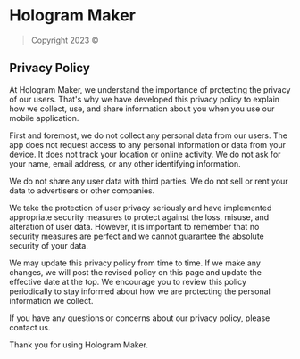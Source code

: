 # Hologram Maker
> Copyright 2023 ©

## Privacy Policy

At Hologram Maker, we understand the importance of protecting the privacy of our users. That's why we have developed this privacy policy to explain how we collect, use, and share information about you when you use our mobile application.

First and foremost, we do not collect any personal data from our users. The app does not request access to any personal information or data from your device. It does not track your location or online activity. We do not ask for your name, email address, or any other identifying information.

We do not share any user data with third parties. We do not sell or rent your data to advertisers or other companies.

We take the protection of user privacy seriously and have implemented appropriate security measures to protect against the loss, misuse, and alteration of user data. However, it is important to remember that no security measures are perfect and we cannot guarantee the absolute security of your data.

We may update this privacy policy from time to time. If we make any changes, we will post the revised policy on this page and update the effective date at the top. We encourage you to review this policy periodically to stay informed about how we are protecting the personal information we collect.

If you have any questions or concerns about our privacy policy, please contact us.

Thank you for using Hologram Maker.
